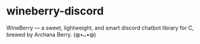 # wineberry-discord
WineBerry — a sweet, lightweight, and smart discord chatbot library for C, brewed by Archana Berry. (⁠◍⁠•⁠ᴗ⁠•⁠◍⁠)
